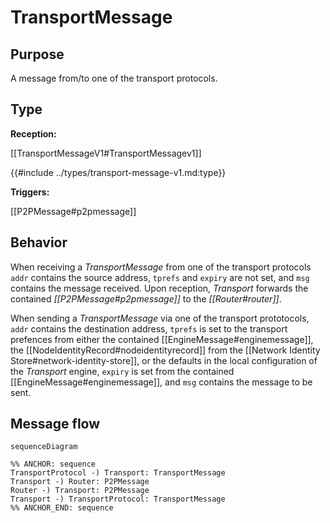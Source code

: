 # TransportMessage

## Purpose

<!-- --8<-- [start:purpose] -->
A message from/to one of the transport protocols.
<!-- --8<-- [end:purpose] -->

## Type

<!-- --8<-- [start:type] -->
**Reception:**

[[TransportMessageV1#TransportMessagev1]]

{{#include ../types/transport-message-v1.md:type}}

**Triggers:**

[[P2PMessage#p2pmessage]]
<!-- --8<-- [end:type] -->

## Behavior

<!-- --8<-- [start:behavior] -->
When receiving a *TransportMessage* from one of the transport protocols
`addr` contains the source address,
`tprefs` and `expiry` are not set,
and `msg` contains the message received.
Upon reception, *Transport* forwards the contained *[[P2PMessage#p2pmessage]]* to the *[[Router#router]]*.

When sending a *TransportMessage* via one of the transport prototocols,
`addr` contains the destination address,
`tprefs` is set to the transport prefences from either the contained [[EngineMessage#enginemessage]],
the [[NodeIdentityRecord#nodeidentityrecord]] from the [[Network Identity Store#network-identity-store]],
or the defaults in the local configuration of the *Transport* engine,
`expiry` is set from the contained [[EngineMessage#enginemessage]],
and `msg` contains the message to be sent.
<!-- --8<-- [end:behavior] -->

## Message flow

<!-- --8<-- [start:messages] -->
```mermaid
sequenceDiagram

%% ANCHOR: sequence
TransportProtocol -) Transport: TransportMessage
Transport -) Router: P2PMessage
Router -) Transport: P2PMessage
Transport -) TransportProtocol: TransportMessage
%% ANCHOR_END: sequence
```
<!-- --8<-- [end:messages] -->

</div>
